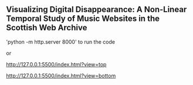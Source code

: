 ## Visualizing Digital Disappearance: A Non-Linear Temporal Study of Music Websites in the Scottish Web Archive

'python -m http.server 8000' to run the code

or

http://127.0.0.1:5500/index.html?view=top

http://127.0.0.1:5500/index.html?view=bottom

